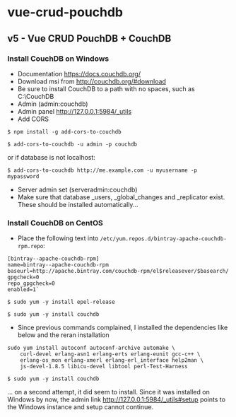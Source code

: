 # vue-crud-pouchdb

## v5 - Vue CRUD PouchDB + CouchDB

### Install CouchDB on Windows

- Documentation https://docs.couchdb.org/
- Download msi from http://couchdb.org/#download
- Be sure to install CouchDB to a path with no spaces, such as C:\CouchDB
- Admin (admin:couchdb)
- Admin panel http://127.0.0.1:5984/_utils
- Add CORS

```
$ npm install -g add-cors-to-couchdb

$ add-cors-to-couchdb -u admin -p couchdb
```

or if database is not localhost:

```
$ add-cors-to-couchdb http://me.example.com -u myusername -p mypassword
```

- Server admin set (serveradmin:couchdb)
- Make sure that database \_users, \_global_changes and \_replicator exist. These should be installed automatically...

### Install CouchDB on CentOS

- Place the following text into `/etc/yum.repos.d/bintray-apache-couchdb-rpm.repo`:

```
[bintray--apache-couchdb-rpm]
name=bintray--apache-couchdb-rpm
baseurl=http://apache.bintray.com/couchdb-rpm/el$releasever/$basearch/
gpgcheck=0
repo_gpgcheck=0
enabled=1`
```

```
$ sudo yum -y install epel-release
```

```
$ sudo yum -y install couchdb
```

- Since previous commands complained, I installed the dependencies like below and the reran installation

```
sudo yum install autoconf autoconf-archive automake \
    curl-devel erlang-asn1 erlang-erts erlang-eunit gcc-c++ \
    erlang-os_mon erlang-xmerl erlang-erl_interface help2man \
    js-devel-1.8.5 libicu-devel libtool perl-Test-Harness
```

```
$ sudo yum -y install couchdb
```

... on a second attempt, it did seem to install. Since it was installed on Windows by now, the admin link http://127.0.0.1:5984/_utils#setup points to the Windows instance and setup cannot continue.
